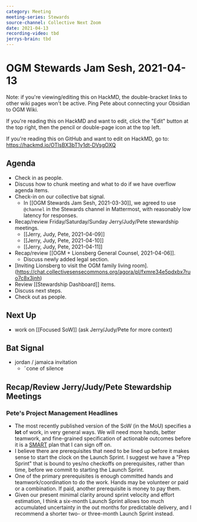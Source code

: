 ```yaml
---
category: Meeting
meeting-series: Stewards
source-channel: Collective Next Zoom
date: 2021-04-13
recording-video: tbd
jerrys-brain: tbd
---
```

# OGM Stewards Jam Sesh, 2021-04-13

Note: if you're viewing/editing this on HackMD, the double-bracket links to other wiki pages won't be active. Ping Pete about connecting your Obsidian to OGM Wiki.

If you're reading this on HackMD and want to edit, click the "Edit" button at the top right, then the pencil or double-page icon at the top left.

If you're reading this on GitHub and want to edit on HackMD, go to: https://hackmd.io/OTlsBX3bT1y1dt-DVsgOXQ

## Agenda

- Check in as people.
- Discuss how to chunk meeting and what to do if we have overflow agenda items.
- Check-in on our collective bat signal.
	- In [[OGM Stewards Jam Sesh, 2021-03-30]], we agreed to use `@channel` in the Stewards channel in Mattermost, with reasonably low latency for responses.
- Recap/review Friday/Saturday/Sunday Jerry/Judy/Pete stewardship meetings.
	- [[Jerry, Judy, Pete, 2021-04-09]]
	- [[Jerry, Judy, Pete, 2021-04-10]]
	- [[Jerry, Judy, Pete, 2021-04-11]]
- Recap/review [[OGM + Lionsberg General Counsel, 2021-04-06]].
    - Discuss newly added legal section.
- [Inviting Lionsberg to visit the OGM family living room].(https://chat.collectivesensecommons.org/agora/pl/fxmre34e5pdxbx7ruo7c8x3jnh)
- Review [[Stewardship Dashboard]] items.
- Discuss next steps.
- Check out as people.

## Next Up

- work on [[Focused SoW]] (ask Jerry/Judy/Pete for more context)

## Bat Signal

- jordan / jamaica invitation
    - ˜cone of silence

## Recap/Review Jerry/Judy/Pete Stewardship Meetings

### Pete's Project Management Headlines

- The most recently published version of the SoW (in the MoU) specifies a **lot** of work, in very general ways.  We will need more hands, better teamwork, and fine-grained specification of actionable outcomes before it is a [SMART](https://en.wikipedia.org/wiki/SMART_criteria) plan that I can sign off on.
- I believe there are prerequisites that need to be lined up before it makes sense to start the clock on the Launch Sprint. I suggest we have a "Prep Sprint" that is bound to yes/no checkoffs on prerequisites, rather than time, before we commit to starting the Launch Sprint.
- One of the primary prerequisites is enough committed hands and teamwork/coordination to do the work.  Hands may be volunteer or paid or a combination.  If paid, another prerequisite is money to pay them.
- Given our present minimal clarity around sprint velocity and effort estimation, I think a six-month Launch Sprint allows too much accumulated uncertainty in the out months for predictable delivery, and I recommend a shorter two- or three-month Launch Sprint instead.